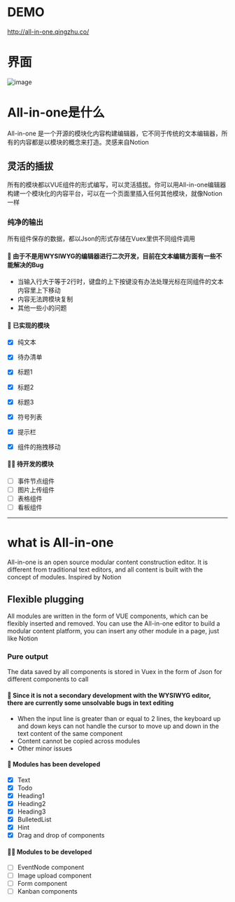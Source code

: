 # DEMO
http://all-in-one.qingzhu.co/

# 界面
![image](https://user-images.githubusercontent.com/16424854/126763700-721ecb56-4dbc-4581-b7ff-ddab7790576e.png)



# All-in-one是什么
All-in-one 是一个开源的模块化内容构建编辑器，它不同于传统的文本编辑器，所有的内容都是以模块的概念来打造。灵感来自Notion

## 灵活的插拔
所有的模块都以VUE组件的形式编写，可以灵活插拔。你可以用All-in-one编辑器构建一个模块化的内容平台，可以在一个页面里插入任何其他模块，就像Notion一样

### 纯净的输出
所有组件保存的数据，都以Json的形式存储在Vuex里供不同组件调用


#### 🐞 由于不是用WYSIWYG的编辑器进行二次开发，目前在文本编辑方面有一些不能解决的Bug

* 当输入行大于等于2行时，键盘的上下按键没有办法处理光标在同组件的文本内容里上下移动
* 内容无法跨模块复制
* 其他一些小的问题

#### 👏 已实现的模块
- [x] 纯文本
- [x] 待办清单
- [x] 标题1
- [x] 标题2
- [x] 标题3
- [x] 符号列表
- [x] 提示栏
- [x] 组件的拖拽移动


#### 🧑‍💻 待开发的模块
- [ ] 事件节点组件
- [ ] 图片上传组件
- [ ] 表格组件
- [ ] 看板组件

***

# what is All-in-one 
All-in-one is an open source modular content construction editor. It is different from traditional text editors, and all content is built with the concept of modules. Inspired by Notion

## Flexible plugging
All modules are written in the form of VUE components, which can be flexibly inserted and removed. You can use the All-in-one editor to build a modular content platform, you can insert any other module in a page, just like Notion

### Pure output
The data saved by all components is stored in Vuex in the form of Json for different components to call


#### 🐞 Since it is not a secondary development with the WYSIWYG editor, there are currently some unsolvable bugs in text editing

* When the input line is greater than or equal to 2 lines, the keyboard up and down keys can not handle the cursor to move up and down in the text content of the same component
* Content cannot be copied across modules
* Other minor issues

#### 👏 Modules has been developed 

- [x] Text
- [x] Todo
- [x] Heading1
- [x] Heading2
- [x] Heading3
- [x] BulletedList
- [x] Hint
- [x] Drag and drop of components

#### 🧑‍💻 Modules to be developed

- [ ] EventNode component
- [ ] Image upload component
- [ ] Form component
- [ ] Kanban components

